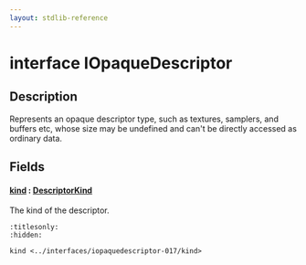 ```yaml
---
layout: stdlib-reference
---
```


# interface IOpaqueDescriptor

## Description

Represents an opaque descriptor type, such as textures, samplers, and buffers etc,
whose size may be undefined and can't be directly accessed as ordinary data.


## Fields

####  <a id="decl-kind"></a>[kind](kind.md) : [DescriptorKind](../../types/descriptorkind-0a/index.md)
The kind of the descriptor.



```{toctree}
:titlesonly:
:hidden:

kind <../interfaces/iopaquedescriptor-017/kind>
```

<script>
// Fix .md links to .html when on ReadTheDocs
if (window.location.hostname.includes('readthedocs') || 
    window.location.hostname.includes('rtfd.io')) {
  document.addEventListener('DOMContentLoaded', function() {
    const links = document.querySelectorAll('a');
    links.forEach(link => {
      const href = link.getAttribute('href');
      if (href && href.includes('.md')) {
        // This regex will handle .md links with or without fragment identifiers or query parameters
        link.href = link.href.replace(/(.+)\.md(#[^?]*)?(\?.*)?$/, '$1.html$2$3');
      }
    });
  });
}
</script>
